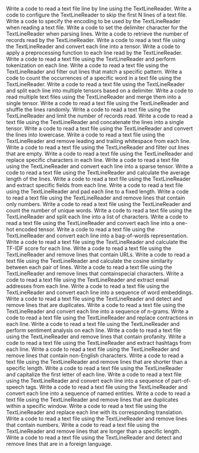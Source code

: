 Write a code to read a text file line by line using the TextLineReader.
Write a code to configure the TextLineReader to skip the first N lines of a text file.
Write a code to specify the encoding to be used by the TextLineReader when reading a text file.
Write a code to set the delimiter character for the TextLineReader when parsing lines.
Write a code to retrieve the number of records read by the TextLineReader.
Write a code to read a text file using the TextLineReader and convert each line into a tensor.
Write a code to apply a preprocessing function to each line read by the TextLineReader.
Write a code to read a text file using the TextLineReader and perform tokenization on each line.
Write a code to read a text file using the TextLineReader and filter out lines that match a specific pattern.
Write a code to count the occurrences of a specific word in a text file using the TextLineReader.
Write a code to read a text file using the TextLineReader and split each line into multiple tensors based on a delimiter.
Write a code to read multiple text files using the TextLineReader and merge them into a single tensor.
Write a code to read a text file using the TextLineReader and shuffle the lines randomly.
Write a code to read a text file using the TextLineReader and limit the number of records read.
Write a code to read a text file using the TextLineReader and concatenate the lines into a single tensor.
Write a code to read a text file using the TextLineReader and convert the lines into lowercase.
Write a code to read a text file using the TextLineReader and remove leading and trailing whitespace from each line.
Write a code to read a text file using the TextLineReader and filter out lines that are empty.
Write a code to read a text file using the TextLineReader and replace specific characters in each line.
Write a code to read a text file using the TextLineReader and convert each line into a sparse tensor.
Write a code to read a text file using the TextLineReader and calculate the average length of the lines.
Write a code to read a text file using the TextLineReader and extract specific fields from each line.
Write a code to read a text file using the TextLineReader and pad each line to a fixed length.
Write a code to read a text file using the TextLineReader and remove lines that contain only numbers.
Write a code to read a text file using the TextLineReader and count the number of unique words.
Write a code to read a text file using the TextLineReader and split each line into a list of characters.
Write a code to read a text file using the TextLineReader and convert each line into a one-hot encoded tensor.
Write a code to read a text file using the TextLineReader and convert each line into a bag-of-words representation.
Write a code to read a text file using the TextLineReader and calculate the TF-IDF score for each line.
Write a code to read a text file using the TextLineReader and remove lines that contain URLs.
Write a code to read a text file using the TextLineReader and calculate the cosine similarity between each pair of lines.
Write a code to read a text file using the TextLineReader and remove lines that containspecial characters.
Write a code to read a text file using the TextLineReader and extract email addresses from each line.
Write a code to read a text file using the TextLineReader and convert each line into a sequence of word embeddings.
Write a code to read a text file using the TextLineReader and detect and remove lines that are duplicates.
Write a code to read a text file using the TextLineReader and convert each line into a sequence of n-grams.
Write a code to read a text file using the TextLineReader and replace contractions in each line.
Write a code to read a text file using the TextLineReader and perform sentiment analysis on each line.
Write a code to read a text file using the TextLineReader and remove lines that contain profanity.
Write a code to read a text file using the TextLineReader and extract hashtags from each line.
Write a code to read a text file using the TextLineReader and remove lines that contain non-English characters.
Write a code to read a text file using the TextLineReader and remove lines that are shorter than a specific length.
Write a code to read a text file using the TextLineReader and capitalize the first letter of each line.
Write a code to read a text file using the TextLineReader and convert each line into a sequence of part-of-speech tags.
Write a code to read a text file using the TextLineReader and convert each line into a sequence of named entities.
Write a code to read a text file using the TextLineReader and remove lines that are duplicates within a specific window.
Write a code to read a text file using the TextLineReader and replace each line with its corresponding translation.
Write a code to read a text file using the TextLineReader and remove lines that contain numbers.
Write a code to read a text file using the TextLineReader and remove lines that are longer than a specific length.
Write a code to read a text file using the TextLineReader and detect and remove lines that are in a foreign language.